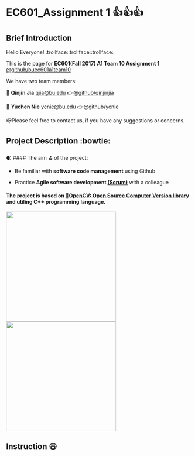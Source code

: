 # EC601_Assignment 1 :thumbsup::thumbsup::thumbsup:
## Brief Introduction
  Hello Everyone! :trollface::trollface::trollface:
  
  This is the page for **EC601(Fall 2017) A1 Team 10 Assignment 1** 
  [@github/buec601a1team10](https://github.com/orgs/buec601a1team10/dashboard)
  
  We have two team members:
  
  :boy: **Qinjin Jia** qjia@bu.edu   :point_right:[@github/qinjinjia](https://github.com/qinjinjia)
  
  :girl: **Yuchen Nie**  ycnie@bu.edu  :point_right:[@github/ycnie](https://github.com/ycnie)
  
  :mailbox_closed:Please feel free to contact us, if you have any suggestions or concerns. 
  
## Project Description :bowtie:
  :waxing_crescent_moon: #### The aim :golf: of the project:
       
   * Be familiar with **software code management** using Github
             
   * Practice **Agile software development [(Scrum)](https://en.wikipedia.org/wiki/Scrum_(software_development))** with a colleague
   
   #### The project is based on    :link:[OpenCV: Open Source Computer Version library](https://github.com/opencv/opencv) and utiling C++ programming language.

       
   
<img src="https://github.com/qinjinjia/ec601_ass1/blob/master/original.png" width="300" height="300">
<img src="https://github.com/qinjinjia/ec601_ass1/blob/master/processed.png" width="300" height="300">

## Instruction :laughing:

